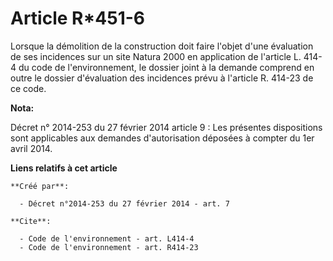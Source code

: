 # Article R*451-6

Lorsque la démolition de la construction doit faire l'objet d'une évaluation de ses incidences sur un site Natura 2000 en
application de l'article L. 414-4 du code de l'environnement, le dossier joint à la demande comprend en outre le dossier
d'évaluation des incidences prévu à l'article R. 414-23 de ce code.

**Nota:**

Décret n° 2014-253 du 27 février 2014 article 9 : Les présentes dispositions sont applicables aux demandes d'autorisation
déposées à compter du 1er avril 2014.

**Liens relatifs à cet article**

	**Créé par**:

	  - Décret n°2014-253 du 27 février 2014 - art. 7

	**Cite**:

	  - Code de l'environnement - art. L414-4
	  - Code de l'environnement - art. R414-23
